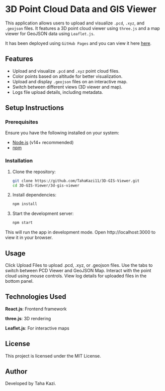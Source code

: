 # 3D Point Cloud Data and GIS Viewer

This application allows users to upload and visualize `.pcd`, `.xyz`, and `.geojson` files. It features a 3D point cloud viewer using `three.js` and a map viewer for GeoJSON data using `Leaflet.js`. 

It has been deployed using `GitHub Pages` and you can view it here [here](https://tahakazi11.github.io/3D-GIS-Viewer/).

## Features
- Upload and visualize `.pcd` and `.xyz` point cloud files.
- Color points based on altitude for better visualization.
- Upload and display `.geojson` files on an interactive map.
- Switch between different views (3D viewer and map).
- Logs file upload details, including metadata.

## Setup Instructions

### Prerequisites
Ensure you have the following installed on your system:
- [Node.js](https://nodejs.org/) (v14+ recommended)
- [npm](https://www.npmjs.com/) 

### Installation

1. Clone the repository:
   ```sh
   git clone https://github.com/TahaKazi11/3D-GIS-Viewer.git
   cd 3D-GIS-Viewer/3d-gis-viewer  
   
2. Install dependencies:
   ```sh
   npm install

3. Start the development server:
   ```sh
   npm start

This will run the app in development mode. Open http://localhost:3000 to view it in your browser.

## Usage

Click Upload Files to upload .pcd, .xyz, or .geojson files.
Use the tabs to switch between PCD Viewer and GeoJSON Map.
Interact with the point cloud using mouse controls.
View log details for uploaded files in the bottom panel.

## Technologies Used
**React.js**: Frontend framework

**three.js**: 3D rendering

**Leaflet.js**: For interactive maps

## License
This project is licensed under the MIT License.

## Author
Developed by Taha Kazi.
